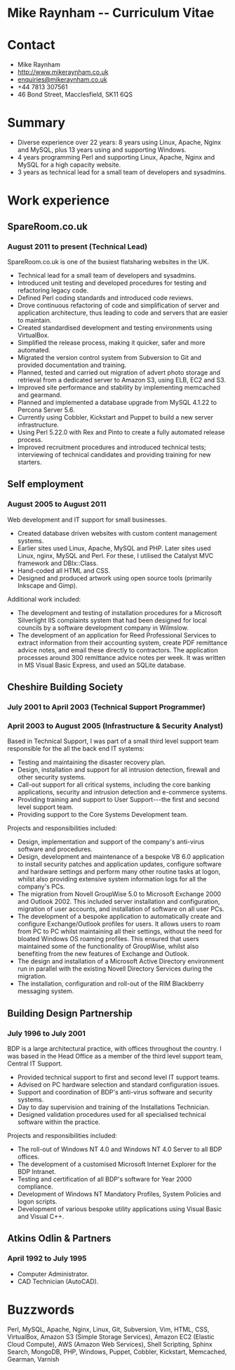 # Mike Raynham -- Curriculum Vitae

# Contact

* Mike Raynham
* http://www.mikeraynham.co.uk
* enquiries@mikeraynham.co.uk
* +44 7813 307561
* 46 Bond Street, Macclesfield, SK11 6QS

# Summary

* Diverse experience over 22 years: 8 years using Linux, Apache, Nginx and
  MySQL, plus 13 years using and supporting Windows.
* 4 years programming Perl and supporting Linux, Apache, Nginx and MySQL for
  a high capacity website.
* 3 years as technical lead for a small team of developers and sysadmins.

# Work experience

##  SpareRoom.co.uk
### August 2011 to present (Technical Lead)

SpareRoom.co.uk is one of the busiest flatsharing websites in the UK.

* Technical lead for a small team of developers and sysadmins.
* Introduced unit testing and developed procedures for testing and refactoring
  legacy code.
* Defined Perl coding standards and introduced code reviews.
* Drove continuous refactoring of code and simplification of server and
  application architecture, thus leading to code and servers that are easier to
  maintain.
* Created standardised development and testing environments using VirtualBox.
* Simplified the release process, making it quicker, safer and more automated.
* Migrated the version control system from Subversion to Git and provided
  documentation and training.
* Planned, tested and carried out migration of advert photo storage and
  retrieval from a dedicated server to Amazon S3, using ELB, EC2 and S3.
* Improved site performance and stability by implementing memcached and
  gearmand.
* Planned and implemented a database upgrade from MySQL 4.1.22 to Percona
  Server 5.6.
* Currently using Cobbler, Kickstart and Puppet to build a new server
  infrastructure.
* Using Perl 5.22.0 with Rex and Pinto to create a fully automated release
  process.
* Improved recruitment procedures and introduced technical tests; interviewing
  of technical candidates and providing training for new starters.

##  Self employment
### August 2005 to August 2011

Web development and IT support for small businesses.

* Created database driven websites with custom content management systems.
* Earlier sites used Linux, Apache, MySQL and PHP.  Later sites used Linux,
  nginx, MySQL and Perl.  For these, I utilised the Catalyst MVC framework and
  DBIx::Class.
* Hand-coded all HTML and CSS.
* Designed and produced artwork using open source tools (primarily Inkscape
  and Gimp).

Additional work included:

* The development and testing of installation procedures for a Microsoft
  Silverlight IIS complaints system that had been designed for local councils
  by a software development company in Wilmslow.
* The development of an application for Reed Professional Services to extract
  information from their accounting system, create PDF remittance advice notes,
  and email these directly to contractors. The application processes around 300
  remittance advice notes per week.  It was written in MS Visual Basic Express,
  and used an SQLite database.

##  Cheshire Building Society
### July 2001 to April 2003 (Technical Support Programmer)
### April 2003 to August 2005 (Infrastructure & Security Analyst)

Based in Technical Support, I was part of a small third level support team
responsible for the all the back end IT systems:

* Testing and maintaining the disaster recovery plan.
* Design, installation and support for all intrusion detection, firewall and
  other security systems.
* Call-out support for all critical systems, including the core banking
  applications, security and intrusion detection and e-commerce systems.
* Providing training and support to User Support---the first and second level
  support team.
* Providing support to the Core Systems Development team.

Projects and responsibilities included:

* Design, implementation and support of the company's anti-virus software and
  procedures.
* Design, development and maintenance of a bespoke VB 6.0 application to
  install security patches and application updates, configure software and
  hardware settings and perform many other routine tasks at logon, whilst also
  providing extensive system information logs for all the company's PCs.
* The migration from Novell GroupWise 5.0 to Microsoft Exchange 2000 and
  Outlook 2002.  This included server installation and configuration, migration
  of user accounts, and installation of software on all user PCs.
* The development of a bespoke application to automatically create and
  configure Exchange/Outlook profiles for users.  It allows users to roam from
  PC to PC whilst maintaining all their settings, without the need for bloated
  Windows OS roaming profiles.  This ensured that users maintained some of the
  functionality of GroupWise, whilst also benefiting from the new features of
  Exchange and Outlook.
* The design and installation of a Microsoft Active Directory environment run
  in parallel with the existing Novell Directory Services during the migration.
* The installation, configuration and roll-out of the RIM Blackberry messaging
  system.

## Building Design Partnership
### July 1996 to July 2001

BDP is a large architectural practice, with offices throughout the country.  I
was based in the Head Office as a member of the third level support team,
Central IT Support.

* Provided technical support to first and second level IT support teams.
* Advised on PC hardware selection and standard configuration issues.
* Support and coordination of BDP's anti-virus software and security systems.
* Day to day supervision and training of the Installations Technician.
* Designed validation procedures used for all specialised technical software
  within the practice.

Projects and responsibilities included:

* The roll-out of Windows NT 4.0 and Windows NT 4.0 Server to all BDP offices.
* The development of a customised Microsoft Internet Explorer for the BDP
  Intranet.
* Testing and certification of all BDP's software for Year 2000 compliance.
* Development of Windows NT Mandatory Profiles, System Policies and logon
  scripts.
* Development of various bespoke utility applications using Visual Basic and
  Visual C++.

## Atkins Odlin & Partners
### April 1992 to July 1995

* Computer Administrator.
* CAD Technician (AutoCAD).

# Buzzwords

Perl, MySQL, Apache, Nginx, Linux, Git, Subversion, Vim, HTML, CSS,
VirtualBox, Amazon S3 (Simple Storage Services), Amazon EC2 (Elastic Cloud
Compute), AWS (Amazon Web Services), Shell Scripting, Sphinx Search, MongoDB,
PHP, Windows, Puppet, Cobbler, Kickstart, Memcached, Gearman, Varnish
